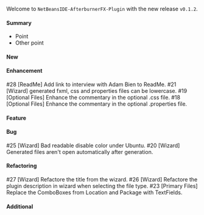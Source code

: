 Welcome to `NetBeansIDE-AfterburnerFX-Plugin` with the new release `v0.1.2`.



#### Summary
* Point
* Other point



#### New



#### Enhancement
#28 [ReadMe] Add link to interview with Adam Bien to ReadMe.
#21 [Wizard] generated fxml, css and properties files can be lowercase.
#19 [Optional Files] Enhance the commentary in the optional .css file.
#18 [Optional Files] Enhance the commentary in the optional .properties file.



#### Feature



#### Bug
#25 [Wizard] Bad readable disable color under Ubuntu.
#20 [Wizard] Generated files aren't open automatically after generation.



#### Refactoring
#27 [Wizard] Refactore the title from the wizard.
#26 [Wizard] Refactore the plugin description in wizard when selecting the file type.
#23 [Primary Files] Replace the ComboBoxes from Location and Package with TextFields.



#### Additional



[//]: # (Issues which will be integrated in this release)
